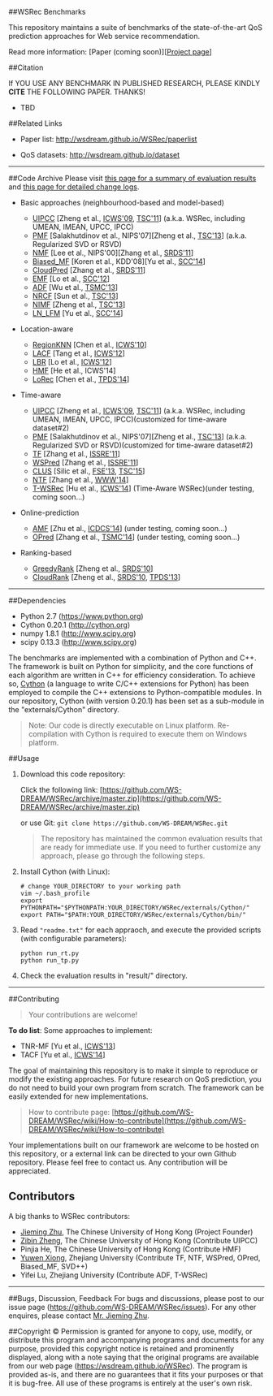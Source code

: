 ##WSRec Benchmarks

This repository maintains a suite of benchmarks of the state-of-the-art QoS prediction approaches for Web service recommendation.

Read more information: [Paper (coming soon)][[Project page](http://wsdream.github.io/WSRec)]


##Citation

If YOU USE ANY BENCHMARK IN PUBLISHED RESEARCH, PLEASE KINDLY **CITE** THE FOLLOWING PAPER. THANKS!

- TBD



##Related Links
- Paper list: http://wsdream.github.io/WSRec/paperlist

- QoS datasets: http://wsdream.github.io/dataset

---

##Code Archive
Please visit [this page for a summary of evaluation results](http://wsdream.github.io/WSRec/evaluation_result.pdf) and [this page for detailed change logs](https://github.com/WS-DREAM/WSRec/releases).

- Basic approaches (neighbourhood-based and model-based)
  - [UIPCC](https://github.com/WS-DREAM/WSRec/tree/master/UIPCC) [Zheng et al., [ICWS'09](http://ieeexplore.ieee.org/xpls/abs_all.jsp?arnumber=5175854&tag=1), [TSC'11](http://ieeexplore.ieee.org/xpls/abs_all.jsp?arnumber=5674010)] \(a.k.a. WSRec, including UMEAN, IMEAN, UPCC, IPCC)
  - [PMF](https://github.com/WS-DREAM/WSRec/tree/master/PMF) [Salakhutdinov et al., NIPS'07][Zheng et al., [TSC'13](http://ieeexplore.ieee.org/xpls/abs_all.jsp?arnumber=6122009)] \(a.k.a. Regularized SVD or RSVD)
  - [NMF](https://github.com/WS-DREAM/WSRec/tree/master/NMF) [Lee et al., NIPS'00][Zhang et al., [SRDS'11](http://ieeexplore.ieee.org/xpls/abs_all.jsp?arnumber=6076756)]
  - [Biased_MF](https://github.com/WS-DREAM/WSRec/tree/master/Biased_MF) [Koren et al., KDD'08][Yu et al., [SCC'14](http://ieeexplore.ieee.org/xpl/articleDetails.jsp?arnumber=6930523)]
  - [CloudPred](https://github.com/WS-DREAM/WSRec/tree/master/CloudPred) [Zhang et al., [SRDS'11](http://ieeexplore.ieee.org/xpls/abs_all.jsp?arnumber=6076756)]
  - [EMF](https://github.com/WS-DREAM/WSRec/tree/master/EMF) [Lo et al., [SCC'12](http://ieeexplore.ieee.org/xpls/abs_all.jsp?arnumber=6274140)]
  - [ADF](https://github.com/WS-DREAM/WSRec/tree/master/ADF) [Wu et al., [TSMC'13](http://ieeexplore.ieee.org/xpls/abs_all.jsp?arnumber=6301755)]
  - [NRCF](https://github.com/WS-DREAM/WSRec/tree/master/NRCF) [Sun et al., [TSC'13](http://ieeexplore.ieee.org/xpls/abs_all.jsp?arnumber=6338940&tag=1)]
  - [NIMF](https://github.com/WS-DREAM/WSRec/tree/master/NIMF) [Zheng et al., [TSC'13](http://ieeexplore.ieee.org/xpls/abs_all.jsp?arnumber=6122009)]
  - [LN_LFM](https://github.com/WS-DREAM/WSRec/tree/master/LN_LFM) [Yu et al., [SCC'14](http://ieeexplore.ieee.org/xpl/articleDetails.jsp?arnumber=6930523)]

- Location-aware
  - [RegionKNN](https://github.com/WS-DREAM/WSRec/tree/master/Location-aware/RegionKNN) [Chen et al., [ICWS'10](http://ieeexplore.ieee.org/xpls/abs_all.jsp?arnumber=5552807)]
  - [LACF](https://github.com/WS-DREAM/WSRec/tree/master/Location-aware/LACF) [Tang et al., [ICWS'12](http://ieeexplore.ieee.org/xpls/abs_all.jsp?arnumber=6257808)]
  - [LBR](https://github.com/WS-DREAM/WSRec/tree/master/Location-aware/LBR) [Lo et al., [ICWS'12](http://ieeexplore.ieee.org/xpls/abs_all.jsp?arnumber=6257841)]
  - [HMF](https://github.com/WS-DREAM/WSRec/tree/master/Location-aware/HMF) [He et al., ICWS'14]
  - [LoRec](https://github.com/WS-DREAM/WSRec/tree/master/Location-aware/LoRec) [Chen et al., [TPDS'14](http://ieeexplore.ieee.org/xpls/abs_all.jsp?arnumber=6684151)]

- Time-aware
  - [UIPCC](https://github.com/WS-DREAM/WSRec/tree/master/Time-aware/UIPCC) [Zheng et al., [ICWS'09](http://ieeexplore.ieee.org/xpls/abs_all.jsp?arnumber=5175854&tag=1), [TSC'11](http://ieeexplore.ieee.org/xpls/abs_all.jsp?arnumber=5674010)] \(a.k.a. WSRec, including UMEAN, IMEAN, UPCC, IPCC)(customized for time-aware dataset#2)
  - [PMF](https://github.com/WS-DREAM/WSRec/tree/master/Time-aware/PMF) [Salakhutdinov et al., NIPS'07][Zheng et al., [TSC'13](http://ieeexplore.ieee.org/xpls/abs_all.jsp?arnumber=6122009)] \(a.k.a. Regularized SVD or RSVD)(customized for time-aware dataset#2)
  - [TF](https://github.com/WS-DREAM/WSRec/tree/master/Time-aware/TF) [Zhang et al., [ISSRE'11](http://ieeexplore.ieee.org/xpls/abs_all.jsp?arnumber=6132969&tag=1)]
  - [WSPred](https://github.com/WS-DREAM/WSRec/tree/master/Time-aware/WSPred) [Zhang et al., [ISSRE'11](http://ieeexplore.ieee.org/xpls/abs_all.jsp?arnumber=6132969&tag=1)]
  - [CLUS](https://github.com/WS-DREAM/WSRec/tree/master/Time-aware/CLUS) [Silic et al., [FSE'13](http://dl.acm.org/citation.cfm?id=2491424), [TSC'15](http://ieeexplore.ieee.org/xpl/articleDetails.jsp?arnumber=6874541)]  
  - [NTF](https://github.com/WS-DREAM/WSRec/tree/master/Time-aware/NTF) [Zhang et al., [WWW'14](http://dl.acm.org/citation.cfm?id=2568001)]
  - [T-WSRec](https://github.com/WS-DREAM/WSRec/tree/master/Time-aware/T-WSRec) [Hu et al., [ICWS'14](http://ieeexplore.ieee.org/xpl/articleDetails.jsp?arnumber=6928878)] \(Time-Aware WSRec)(under testing, coming soon...)
  
- Online-prediction
  - [AMF](https://github.com/WS-DREAM/WSRec/tree/master/Online-prediction/AMF) [Zhu et al., [ICDCS'14](http://ieeexplore.ieee.org/xpls/abs_all.jsp?arnumber=6888908&tag=1)] \(under testing, coming soon...)
  - [OPred](https://github.com/WS-DREAM/WSRec/tree/master/Online-prediction/OPred) [Zhang et al., [TSMC'14](http://ieeexplore.ieee.org/xpl/articleDetails.jsp?arnumber=6720144)] \(under testing, coming soon...)

- Ranking-based
  - [GreedyRank](https://github.com/WS-DREAM/WSRec/tree/master/Ranking-based/GreedyRank) [Zheng et al., [SRDS'10](http://ieeexplore.ieee.org/xpls/abs_all.jsp?arnumber=5623393)]
  - [CloudRank](https://github.com/WS-DREAM/WSRec/tree/master/Ranking-based/CloudRank) [Zheng et al., [SRDS'10](http://ieeexplore.ieee.org/xpls/abs_all.jsp?arnumber=5623393), [TPDS'13](http://ieeexplore.ieee.org/xpls/abs_all.jsp?arnumber=6320550)]

---


##Dependencies
- Python 2.7 (https://www.python.org)
- Cython 0.20.1 (http://cython.org)
- numpy 1.8.1 (http://www.scipy.org)
- scipy 0.13.3 (http://www.scipy.org)

The benchmarks are implemented with a combination of Python and C++. The framework is built on Python for simplicity, and the core functions of each algorithm are written in C++ for efficiency consideration. To achieve so, [Cython](http://cython.org/ "Cython's Web page") (a language to write C/C++ extensions for Python) has been employed to compile the C++ extensions to Python-compatible modules. In our repository, Cython (with version 0.20.1) has been set as a sub-module in the "externals/Cython" directory.

>Note: Our code is directly executable on Linux platform. Re-compilation with Cython is required to execute them on Windows platform. 



##Usage
1. Download this code repository:
    
	Click the following link: [https://github.com/WS-DREAM/WSRec/archive/master.zip](https://github.com/WS-DREAM/WSRec/archive/master.zip)

    or use Git: `git clone https://github.com/WS-DREAM/WSRec.git`
  
    >The repository has maintained the common evaluation results that are ready for immediate use. If you need to further customize any approach, please go through the following steps.
2. Install Cython (with Linux):
    
	```
	# change YOUR_DIRECTORY to your working path  
    vim ~/.bash_profile  
    export PYTHONPATH="$PYTHONPATH:YOUR_DIRECTORY/WSRec/externals/Cython/"  
    export PATH="$PATH:YOUR_DIRECTORY/WSRec/externals/Cython/bin/"  
    ```  
3. Read `"readme.txt"` for each appraoch, and execute the provided scripts (with configurable parameters):
    
	```
    python run_rt.py  
    python run_tp.py  
    ```
4. Check the evaluation results in "result/" directory. 

---

##Contributing

>Your contributions are welcome!

**To do list**: Some approaches to implement:
- TNR-MF [Yu et al., [ICWS'13](http://ieeexplore.ieee.org/xpls/abs_all.jsp?arnumber=6649559&tag=1)]
- TACF [Yu et al., [ICWS'14](http://ieeexplore.ieee.org/xpl/abstractAuthors.jsp?reload=true&arnumber=6928907)]

The goal of maintaining this repository is to make it simple to reproduce or modify the existing approaches. For future research on QoS prediction, you do not need to build your own program from scratch. The framework can be easily extended for new implementations.

>How to contribute page: [https://github.com/WS-DREAM/WSRec/wiki/How-to-contribute](https://github.com/WS-DREAM/WSRec/wiki/How-to-contribute)

Your implementations built on our framework are welcome to be hosted on this repository, or a external link can be directed to your own Github repository. Please feel free to contact us. Any contribution will be appreciated.


## Contributors

A big thanks to WSRec contributors:
- [Jieming Zhu](http://jiemingzhu.github.io/), The Chinese University of Hong Kong (Project Founder)
- [Zibin Zheng](http://www.zibinzheng.com/), The Chinese University of Hong Kong (Contribute UIPCC)
- Pinjia He, The Chinese University of Hong Kong (Contribute HMF)
- [Yuwen Xiong](https://github.com/Orpine), Zhejiang University (Contribute TF, NTF, WSPred, OPred, Biased_MF, SVD++)
- Yifei Lu, Zhejiang University (Contribute ADF, T-WSRec)

---

##Bugs, Discussion, Feedback
For bugs and discussions, please post to our issue page (https://github.com/WS-DREAM/WSRec/issues). For any other enquires, please contact [Mr. Jieming Zhu](http://jiemingzhu.github.io/).

##Copyright &copy;
Permission is granted for anyone to copy, use, modify, or distribute this program and accompanying programs and documents for any purpose, provided this copyright notice is retained and prominently displayed, along with a 
note saying that the original programs are available from our web page (https://wsdream.github.io/WSRec). The program is provided as-is, and there are no guarantees that it fits your purposes or that it is bug-free. All use of these programs is entirely at the user's own risk.

